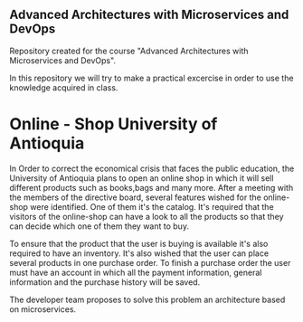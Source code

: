 ## Advanced Architectures with Microservices and DevOps

Repository created for the course "Advanced Architectures with Microservices and DevOps".

In this repository we will try to make a practical excercise in order to use the knowledge acquired in class.

# Online - Shop University of Antioquia

In Order to correct the economical crisis that faces the public education, the University of Antioquia plans to open an online shop
in which it will sell different products such as books,bags and many more.
After a meeting with the members of the directive board, several features wished for the online-shop were identified. One of them it's the 
catalog.
It's required that the visitors of the online-shop can have a look to all the products so that they can decide which one of them they want to buy.

To ensure that the product that the user is buying is available it's also required to have an inventory. It's also wished that the user can place several products in one purchase order. 
To finish a purchase order the user must have an account in which all the payment information, general information and the purchase history will be saved.

The developer team proposes to solve this problem an architecture based on microservices.
